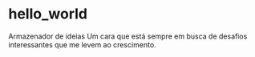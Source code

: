 # hello_world
Armazenador de ideias
Um cara que está sempre em busca de desafios interessantes que me levem ao crescimento.
